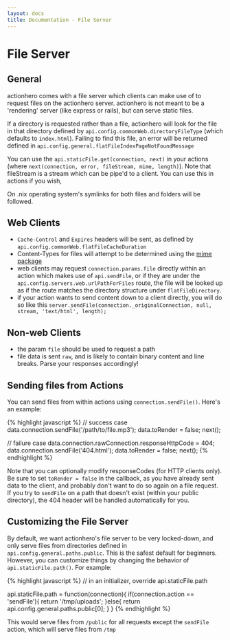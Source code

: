 ```yaml
---
layout: docs
title: Documentation - File Server
---
```


# File Server

## General

actionhero comes with a file server which clients can make use of to request files on the actionhero server.  actionhero is not meant to be a 'rendering' server (like express or rails), but can serve static files.

If a directory is requested rather than a file, actionhero will look for the file in that directory defined by `api.config.commonWeb.directoryFileType` (which defaults to `index.html`).  Failing to find this file, an error will be returned defined in `api.config.general.flatFileIndexPageNotFoundMessage`

You can use the `api.staticFile.get(connection, next)` in your actions (where `next(connection, error, fileStream, mime, length)`).  Note that fileStream is a stream which can be pipe'd to a client.  You can use this in actions if you wish, 

On .nix operating system's symlinks for both files and folders will be followed. 

## Web Clients

- `Cache-Control` and `Expires` headers will be sent, as defined by `api.config.commonWeb.flatFileCacheDuration`
- Content-Types for files will attempt to be determined using the [mime package](https://npmjs.org/package/mime)
- web clients may request `connection.params.file` directly within an action which makes use of  `api.sendFile`, or if they are  under the `api.config.servers.web.urlPathForFiles` route, the file will be looked up as if the route matches the directory structure under `flatFileDirectory`.
- if your action wants to send content down to a client directly, you will do so like this `server.sendFile(connection._originalConnection, null, stream, 'text/html', length);`

## Non-web Clients

- the param `file` should be used to request a path
- file data is sent `raw`, and is likely to contain binary content and line breaks.  Parse your responses accordingly! 

## Sending files from Actions

You can send files from within actions using `connection.sendFile()`.  Here's an example:

{% highlight javascript %}
// success case
data.connection.sendFile('/path/to/file.mp3');
data.toRender = false;
next();

// failure case
data.connection.rawConnection.responseHttpCode = 404; 
data.connection.sendFile('404.html');
data.toRender = false;
next();
{% endhighlight %}

Note that you can optionally modify responseCodes (for HTTP clients only).  Be sure to set `toRender = false` in the callback, as you have already sent data to the client, and probably don't want to do so again on a file request.  If you try to `sendFile` on a path that doesn't exist (within your public directory), the 404 header will be handled automatically for you.  

## Customizing the File Server

By default, we want actionhero's file server to be very locked-down, and only serve files from directories defined in `api.config.general.paths.public`.  This is the safest default for beginners. However, you can customize things by changing the behavior of `api.staticFile.path()`.  For example:

{% highlight javascript %}
// in an initializer, override api.staticFile.path

api.staticFile.path = function(connection){
  if(connection.action == 'sendFile'){
    return '/tmp/uploads';
  }else{
    return api.config.general.paths.public[0];
  }
}
{% endhighlight %}

This would serve files from `/public` for all requests except the `sendFile` action, which will serve files from `/tmp`